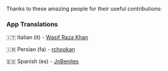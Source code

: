 <p>Thanks to these amazing people for their useful contributions:</p>

### App Translations

🇮🇹 Italian (it) - [Wasif Raza Khan](https://www.instagram.com/wasifffff5)

🇮🇷 Persian (fa) - [rchookan](https://github.com/rchookan)

🇪🇸 Spanish (es) - [JnBenites](https://github.com/JnBenites)
